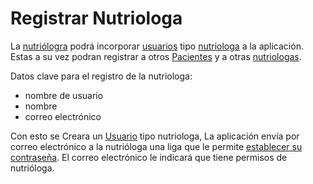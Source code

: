 # Registrar Nutriologa

La [nutriólogra](nutriologa.md) podrá incorporar
[usuarios](usuario.md) tipo [nutriologa](nutriologa.md) a la aplicación. Estas a su vez podran registrar a otros [Pacientes](paciente.md) y a otras [nutriologas](nutriologa.md).

Datos clave para el registro de la nutriologa:

- nombre de usuario
- nombre
- correo electrónico

Con esto se Creara un [Usuario](usuario.md) tipo nutriologa, La aplicación envía
por correo electrónico a la nutrióloga una liga que le permite
[establecer su contraseña](password_establecer.md). El correo electrónico le indicará que tiene permisos de nutrióloga.

